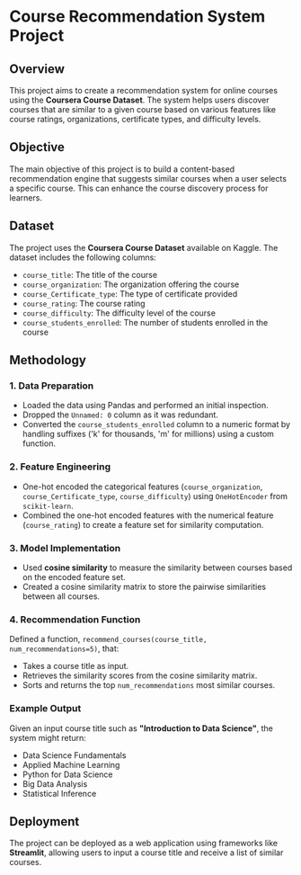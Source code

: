 # Course Recommendation System Project

## Overview
This project aims to create a recommendation system for online courses using the **Coursera Course Dataset**. The system helps users discover courses that are similar to a given course based on various features like course ratings, organizations, certificate types, and difficulty levels.

## Objective
The main objective of this project is to build a content-based recommendation engine that suggests similar courses when a user selects a specific course. This can enhance the course discovery process for learners.

## Dataset
The project uses the **Coursera Course Dataset** available on Kaggle. The dataset includes the following columns:
- `course_title`: The title of the course
- `course_organization`: The organization offering the course
- `course_Certificate_type`: The type of certificate provided
- `course_rating`: The course rating
- `course_difficulty`: The difficulty level of the course
- `course_students_enrolled`: The number of students enrolled in the course

## Methodology
### 1. Data Preparation
- Loaded the data using Pandas and performed an initial inspection.
- Dropped the `Unnamed: 0` column as it was redundant.
- Converted the `course_students_enrolled` column to a numeric format by handling suffixes ('k' for thousands, 'm' for millions) using a custom function.

### 2. Feature Engineering
- One-hot encoded the categorical features (`course_organization`, `course_Certificate_type`, `course_difficulty`) using `OneHotEncoder` from `scikit-learn`.
- Combined the one-hot encoded features with the numerical feature (`course_rating`) to create a feature set for similarity computation.

### 3. Model Implementation
- Used **cosine similarity** to measure the similarity between courses based on the encoded feature set.
- Created a cosine similarity matrix to store the pairwise similarities between all courses.

### 4. Recommendation Function
Defined a function, `recommend_courses(course_title, num_recommendations=5)`, that:
- Takes a course title as input.
- Retrieves the similarity scores from the cosine similarity matrix.
- Sorts and returns the top `num_recommendations` most similar courses.

### Example Output
Given an input course title such as **"Introduction to Data Science"**, the system might return:
- Data Science Fundamentals
- Applied Machine Learning
- Python for Data Science
- Big Data Analysis
- Statistical Inference


## Deployment 
The project can be deployed as a web application using frameworks like **Streamlit**, allowing users to input a course title and receive a list of similar courses.


